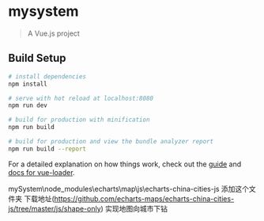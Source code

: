 # mysystem

> A Vue.js project

## Build Setup

``` bash
# install dependencies
npm install

# serve with hot reload at localhost:8080
npm run dev

# build for production with minification
npm run build

# build for production and view the bundle analyzer report
npm run build --report
```

For a detailed explanation on how things work, check out the [guide](http://vuejs-templates.github.io/webpack/) and [docs for vue-loader](http://vuejs.github.io/vue-loader).



mySystem\node_modules\echarts\map\js\echarts-china-cities-js  添加这个文件夹
  下载地址(https://github.com/echarts-maps/echarts-china-cities-js/tree/master/js/shape-only) 实现地图向城市下钻
